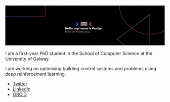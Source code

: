 ![# Helloooo 👋](assets/banner-kad99kev.png)

I am a first-year PhD student in the School of Computer Science at the University of Galway.

I am working on optimising building control systems and problems using deep reinforcement learning.

- [Twitter](https://twitter.com/kad99kev)
- [LinkedIn](https://www.linkedin.com/in/kevlyn-kadamala/)
- [ORCID](https://orcid.org/0000-0002-9478-5675)
